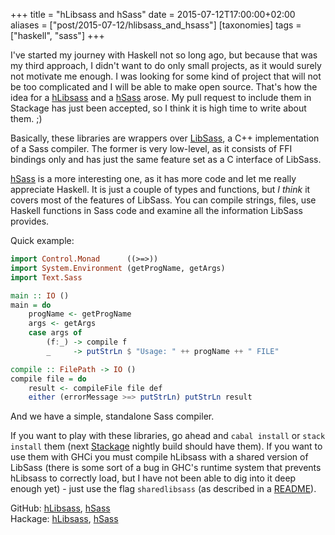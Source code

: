 +++
title = "hLibsass and hSass"
date = 2015-07-12T17:00:00+02:00
aliases = ["post/2015-07-12/hlibsass_and_hsass"]
[taxonomies]
tags = ["haskell", "sass"]
+++

I've started my journey with Haskell not so long ago, but because that was my third approach, I didn't want to do only small projects, as it would surely not motivate me enough. I was looking for some kind of project that will not be too complicated and I will be able to make open source. That's how the idea for a [hLibsass] and a [hSass] arose. My pull request to include them in Stackage has just been accepted, so I think it is high time to write about them. ;)

<!-- more -->

Basically, these libraries are wrappers over [LibSass], a C++ implementation of a Sass compiler. The former is very low-level, as it consists of FFI bindings only and has just the same feature set as a C interface of LibSass.

[hSass] is a more interesting one, as it has more code and let me really appreciate Haskell. It is just a couple of types and functions, but *I think* it covers most of the features of LibSass. You can compile strings, files, use Haskell functions in Sass code and examine all the information LibSass provides.

Quick example:

```haskell
import Control.Monad      ((>=>))
import System.Environment (getProgName, getArgs)
import Text.Sass

main :: IO ()
main = do
    progName <- getProgName
    args <- getArgs
    case args of
        (f:_) -> compile f
        _     -> putStrLn $ "Usage: " ++ progName ++ " FILE"

compile :: FilePath -> IO ()
compile file = do
    result <- compileFile file def
    either (errorMessage >=> putStrLn) putStrLn result

```

And we have a simple, standalone Sass compiler.

If you want to play with these libraries, go ahead and `cabal install` or `stack install` them (next [Stackage] nightly build should have them). If you want to use them with GHCi you must compile hLibsass with a shared version of LibSass (there is some sort of a bug in GHC's runtime system that prevents hLibsass to correctly load, but I have not been able to dig into it deep enough yet) - just use the flag `sharedlibsass` (as described in a [README]).

GitHub: [hLibsass], [hSass]<br>
Hackage: [hLibsass](https://hackage.haskell.org/package/hlibsass), [hSass](https://hackage.haskell.org/package/hsass)

[hLibsass]: https://github.com/jakubfijalkowski/hlibsass
[hSass]: https://github.com/jakubfijalkowski/hsass
[LibSass]: https://github.com/sass/libsass/
[Stackage]: https://www.stackage.org/
[README]: https://github.com/jakubfijalkowski/hlibsass/blob/master/README.md

